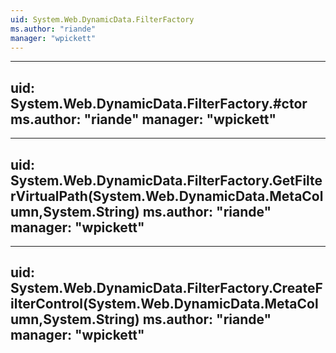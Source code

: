 ```yaml
---
uid: System.Web.DynamicData.FilterFactory
ms.author: "riande"
manager: "wpickett"
---
```


---
uid: System.Web.DynamicData.FilterFactory.#ctor
ms.author: "riande"
manager: "wpickett"
---

---
uid: System.Web.DynamicData.FilterFactory.GetFilterVirtualPath(System.Web.DynamicData.MetaColumn,System.String)
ms.author: "riande"
manager: "wpickett"
---

---
uid: System.Web.DynamicData.FilterFactory.CreateFilterControl(System.Web.DynamicData.MetaColumn,System.String)
ms.author: "riande"
manager: "wpickett"
---
